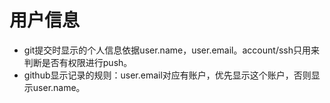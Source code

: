 # 用户信息

* git提交时显示的个人信息依据user.name，user.email。account/ssh只用来判断是否有权限进行push。
* github显示记录的规则：user.email对应有账户，优先显示这个账户，否则显示user.name。